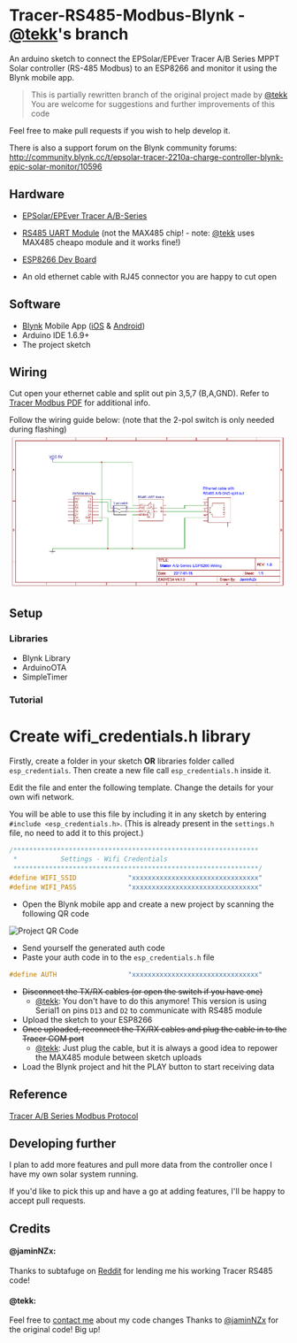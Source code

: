# Tracer-RS485-Modbus-Blynk - [@tekk](https://github.com/tekk)'s branch
An arduino sketch to connect the EPSolar/EPEver Tracer A/B Series MPPT Solar controller (RS-485 Modbus) to an ESP8266 and monitor it using the Blynk mobile app.

> This is partially rewritten branch of the original project made by [@tekk](https://github.com/tekk)
> You are welcome for suggestions and further improvements of this code

Feel free to make pull requests if you wish to help develop it. 

There is also a support forum on the Blynk community forums: http://community.blynk.cc/t/epsolar-tracer-2210a-charge-controller-blynk-epic-solar-monitor/10596

## Hardware

* [EPSolar/EPEver Tracer A/B-Series](https://www.aliexpress.com/wholesale?catId=0&initiative_id=SB_20170114172728&SearchText=tracer+mppt+rs485)

* [RS485 UART Module](https://www.aliexpress.com/wholesale?catId=0&initiative_id=SB_20170114172807&SearchText=uart+rs485) (not the MAX485 chip! - note: [@tekk](https://github.com/tekk) uses MAX485 cheapo module and it works fine!)

* [ESP8266 Dev Board](https://www.aliexpress.com/wholesale?catId=0&initiative_id=SB_20170114172938&SearchText=esp8266+mini)

* An old ethernet cable with RJ45 connector you are happy to cut open

## Software

* [Blynk](http://www.blynk.cc/) Mobile App ([iOS](https://itunes.apple.com/us/app/blynk-iot-for-arduino-rpi/id808760481?mt=8) & [Android](https://play.google.com/store/apps/details?id=cc.blynk&hl=en))
* Arduino IDE 1.6.9+
* The project sketch

## Wiring

Cut open your ethernet cable and split out pin 3,5,7 (B,A,GND). Refer to [Tracer Modbus PDF](doc/1733_modbus_protocol.pdf) for additional info.

Follow the wiring guide below: (note that the 2-pol switch is only needed during flashing)
![Tracer Wiring Diagram](doc/schematic.png)

## Setup

### Libraries

* Blynk Library
* ArduinoOTA
* SimpleTimer 

### Tutorial

# Create wifi_credentials.h library 

Firstly, create a folder in your sketch **OR** libraries folder called `esp_credentials`. Then create a new file call `esp_credentials.h` inside it.

Edit the file and enter the following template.
Change the details for your own wifi network. 

You will be able to use this file by including it in any sketch by entering ```#include <esp_credentials.h>```. (This is already present in the `settings.h` file, no need to add it to this project.)

```cpp
/**************************************************************
 *           Settings - Wifi Credentials
 **************************************************************/
#define WIFI_SSID             "xxxxxxxxxxxxxxxxxxxxxxxxxxxxxxxx"
#define WIFI_PASS             "xxxxxxxxxxxxxxxxxxxxxxxxxxxxxxxx"

```

* Open the Blynk mobile app and create a new project by scanning the following QR code

![Project QR Code](http://i.imgur.com/xBEmJyJ.jpg)

* Send yourself the generated auth code
* Paste your auth code in to the `esp_credentials.h` file

```cpp
#define AUTH                  "xxxxxxxxxxxxxxxxxxxxxxxxxxxxxxxx"
```

* ~~Disconnect the TX/RX cables (or open the switch if you have one)~~
	* [@tekk](https://github.com/tekk): You don't have to do this anymore! This version is using Serial1 on pins `D13` and `D2` to communicate with RS485 module
* Upload the sketch to your ESP8266
* ~~Once uploaded, reconnect the TX/RX cables and plug the cable in to the Tracer COM port~~
	* [@tekk](https://github.com/tekk): Just plug the cable, but it is always a good idea to repower the MAX485 module between sketch uploads
* Load the Blynk project and hit the PLAY button to start receiving data

## Reference

[Tracer A/B Series Modbus Protocol](doc/1733_modbus_protocol.pdf)

## Developing further

I plan to add more features and pull more data from the controller once I have my own solar system running.

If you'd like to pick this up and have a go at adding features, I'll be happy to accept pull requests. 

## Credits

#### @jaminNZx:
Thanks to subtafuge on [Reddit](https://www.reddit.com/r/esp8266/comments/59dt00/using_esp8266_to_connect_rs485_modbus_protocol/) for lending me his working Tracer RS485 code! 

#### @tekk:
Feel free to [contact me](mailto:tekk.sk@gmail.com) about my code changes
Thanks to [@jaminNZx](https://github.com/jaminNZx) for the original code! Big up!